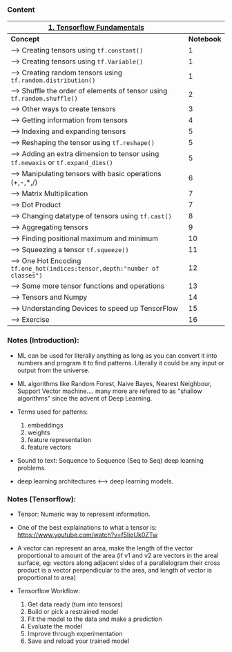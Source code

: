 ### Content

| <u>**1. Tensorflow Fundamentals**</u>  ||
|---------|----------|
| **Concept** | **Notebook** |
| --> Creating tensors using `tf.constant()` | 1 |
| --> Creating tensors using `tf.Variable()` | 1 |
| --> Creating random tensors using `tf.random.distribution()` | 1 |
| --> Shuffle the order of elements of tensor using `tf.random.shuffle()` | 2 |
| --> Other ways to create tensors | 3 |
| --> Getting information from tensors | 4 |
| --> Indexing and expanding tensors | 5 |
| --> Reshaping the tensor using `tf.reshape()` | 5 |
| --> Adding an extra dimension to tensor using `tf.newaxis` or `tf.expand_dims()` | 5 |
| --> Manipulating tensors with basic operations (+,-,*,/) | 6 |
| --> Matrix Multiplication | 7 |
| --> Dot Product | 7 |
| --> Changing datatype of tensors using `tf.cast()` | 8 |
| --> Aggregating tensors | 9 |
| --> Finding positional maximum and minimum | 10 |
| --> Squeezing a tensor `tf.squeeze()` | 11 |
| --> One Hot Encoding `tf.one_hot(indices:tensor,depth:"number of classes")` | 12 |
| --> Some more tensor functions and operations | 13 |
| --> Tensors and Numpy | 14 |
| --> Understanding Devices to speed up TensorFlow | 15 |
| --> Exercise | 16 |



### Notes (Introduction):
* ML can be used for literally anything as long as you can convert it into numbers and program it to find patterns. Literally it could be any input or output from the universe. 

* ML algorithms like Random Forest, Naive Bayes, Nearest Neighbour, Support Vector machine.... many more are refered to as "shallow algorithms" since the advent of Deep Learning.

* Terms used for patterns:<br>
    1. embeddings
    2. weights 
    3. feature representation
    4. feature vectors

* Sound to text: Sequence to Sequence (Seq to Seq) deep learning problems.

* deep learning architectures <--> deep learning models.

### Notes (Tensorflow):
* Tensor: Numeric way to represent information.

* One of the best explainations to what a tensor is:
https://www.youtube.com/watch?v=f5liqUk0ZTw

* A vector can represent an area, make the length of the vector proportional to amount of the area (if v1 and v2 are vectors in the areal surface, eg: vectors along adjacent sides of a parallelogram their cross product is a vector perpendicular to the area, and length of vector is proportional to area)


* Tensorflow Workflow:
    1. Get data ready (turn into tensors)
    2. Build or pick a restrained model
    3. Fit the model to the data and make a prediction
    4. Evaluate the model 
    5. Improve through experimentation
    6. Save and reload your trained model
